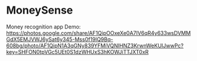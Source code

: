 # MoneySense
Money recognition app
Demo:
https://photos.google.com/share/AF1QipOOxeXe0A7IV6qR4y633wsDVMMGdX5EMJVWJ6ySat6y345-Mss0f19lQ9Bq-608bg/photo/AF1QipN1A3qGNy839YFMiVQNIHNZ3KrwnWeKUIJwwPc?key=SHFON0tpVGc5UEt0S1dzWHUxS3hKOWJiTTJXT0xR
